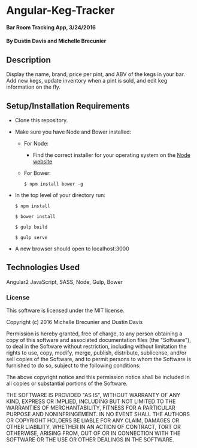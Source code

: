# Angular-Keg-Tracker

#### Bar Room Tracking App, 3/24/2016

#### By Dustin Davis and Michelle Brecunier

## Description

Display the name, brand, price per pint, and ABV of the kegs in your bar. Add new kegs, update inventory when a pint is sold, and edit keg information on the fly.

## Setup/Installation Requirements

* Clone this repository.
* Make sure you have Node and Bower installed:
    * For Node:
        * Find the correct installer for your operating system on the [Node website](https://nodejs.org/en/download/)
    * For Bower:

      ```
      $ npm install bower -g
      ```  
* In the top level of your directory run:

    ```
    $ npm install
    ```

    ```
    $ bower install
    ```

    ```
    $ gulp build
    ```

    ```
    $ gulp serve
    ```
* A new browser should open to localhost:3000

## Technologies Used

Angular2 JavaScript, SASS, Node, Gulp, Bower

### License

This software is licensed under the MIT license.

Copyright (c) 2016 Michelle Brecunier and Dustin Davis

Permission is hereby granted, free of charge, to any person obtaining a copy of this software and associated documentation files (the "Software"), to deal in the Software without restriction, including without limitation the rights to use, copy, modify, merge, publish, distribute, sublicense, and/or sell copies of the Software, and to permit persons to whom the Software is furnished to do so, subject to the following conditions:

The above copyright notice and this permission notice shall be included in all copies or substantial portions of the Software.

THE SOFTWARE IS PROVIDED "AS IS", WITHOUT WARRANTY OF ANY KIND, EXPRESS OR IMPLIED, INCLUDING BUT NOT LIMITED TO THE WARRANTIES OF MERCHANTABILITY, FITNESS FOR A PARTICULAR PURPOSE AND NONINFRINGEMENT. IN NO EVENT SHALL THE AUTHORS OR COPYRIGHT HOLDERS BE LIABLE FOR ANY CLAIM, DAMAGES OR OTHER LIABILITY, WHETHER IN AN ACTION OF CONTRACT, TORT OR OTHERWISE, ARISING FROM, OUT OF OR IN CONNECTION WITH THE SOFTWARE OR THE USE OR OTHER DEALINGS IN THE SOFTWARE.
